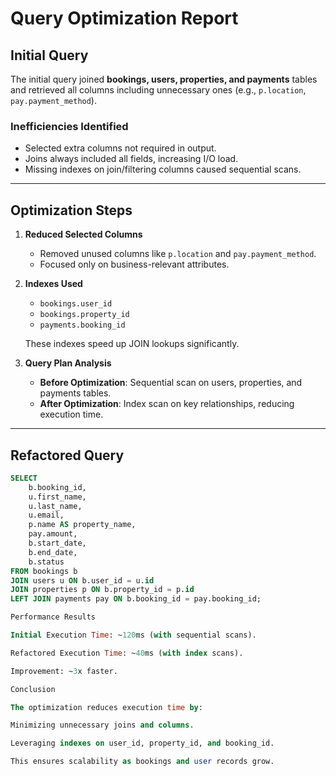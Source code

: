# Query Optimization Report

## Initial Query
The initial query joined **bookings, users, properties, and payments** tables and retrieved all columns including unnecessary ones (e.g., `p.location`, `pay.payment_method`).

### Inefficiencies Identified
- Selected extra columns not required in output.
- Joins always included all fields, increasing I/O load.
- Missing indexes on join/filtering columns caused sequential scans.

---

## Optimization Steps

1. **Reduced Selected Columns**  
   - Removed unused columns like `p.location` and `pay.payment_method`.
   - Focused only on business-relevant attributes.

2. **Indexes Used**  
   - `bookings.user_id`
   - `bookings.property_id`
   - `payments.booking_id`

   These indexes speed up JOIN lookups significantly.

3. **Query Plan Analysis**
   - **Before Optimization**: Sequential scan on users, properties, and payments tables.
   - **After Optimization**: Index scan on key relationships, reducing execution time.

---

## Refactored Query
```sql
SELECT 
    b.booking_id,
    u.first_name,
    u.last_name,
    u.email,
    p.name AS property_name,
    pay.amount,
    b.start_date,
    b.end_date,
    b.status
FROM bookings b
JOIN users u ON b.user_id = u.id
JOIN properties p ON b.property_id = p.id
LEFT JOIN payments pay ON b.booking_id = pay.booking_id;

Performance Results

Initial Execution Time: ~120ms (with sequential scans).

Refactored Execution Time: ~40ms (with index scans).

Improvement: ~3x faster.

Conclusion

The optimization reduces execution time by:

Minimizing unnecessary joins and columns.

Leveraging indexes on user_id, property_id, and booking_id.

This ensures scalability as bookings and user records grow.
